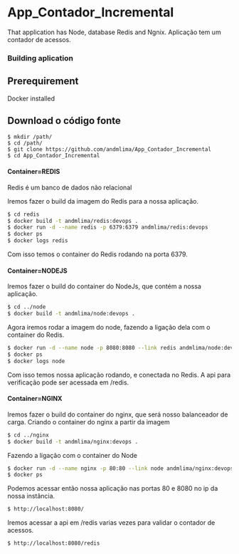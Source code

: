 # App_Contador_Incremental
That application has Node, database Redis and Ngnix. Aplicação tem um contador de acessos.

### Building aplication
## Prerequirement
Docker installed

## Download o código fonte
````
$ mkdir /path/
$ cd /path/
$ git clone https://github.com/andmlima/App_Contador_Incremental
$ cd App_Contador_Incremental
````
#### Container=REDIS
 Redis é um banco de dados não relacional
 
Iremos fazer o build da imagem do Redis para a nossa aplicação.
```sh
$ cd redis
$ docker build -t andmlima/redis:devops .
$ docker run -d --name redis -p 6379:6379 andmlima/redis:devops
$ docker ps
$ docker logs redis
```
Com isso temos o container do Redis rodando na porta 6379.

#### Container=NODEJS
Iremos fazer o build do container do NodeJs, que contém a nossa aplicação.
```sh
$ cd ../node
$ docker build -t andmlima/node:devops .
```
Agora iremos rodar a imagem do node, fazendo a ligação dela com o container do Redis.
```sh
$ docker run -d --name node -p 8080:8080 --link redis andmlima/node:devops
$ docker ps 
$ docker logs node
```
Com isso temos nossa aplicação rodando, e conectada no Redis. A api para verificação pode ser acessada em /redis.

#### Container=NGINX
Iremos fazer o build do container do nginx, que será nosso balanceador de carga.
Criando o container do nginx a partir da imagem
```sh
$ cd ../nginx
$ docker build -t andmlima/nginx:devops .
```
Fazendo a ligação com o container do Node
```sh
$ docker run -d --name nginx -p 80:80 --link node andmlima/nginx:devops
$ docker ps
```
Podemos acessar então nossa aplicação nas portas 80 e 8080 no ip da nossa instância.
```sh
$ http://localhost:8080/
```  
Iremos acessar a api em /redis varias vezes para validar o contador de acessos.
```sh
$ http://localhost:8080/redis
```




